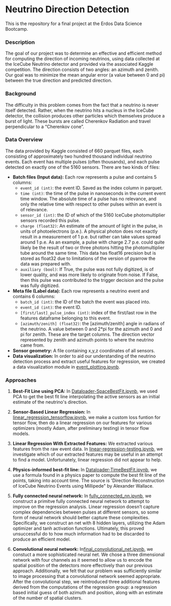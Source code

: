 # Neutrino Direction Detection

This is the repository for a final project at the Erdos Data Science Bootcamp.

### Description
The goal of our project was to determine an effective and efficient method for computing the direction of incoming neutrinos, using data collected at the IceCube Neutrino detector and provided via the associated Kaggle competition. The direction consists of two angles: an azimuth and zenith. Our goal was to minimize the mean angular error (a value between 0 and pi) between the true direction and predicted direction. 

### Background
The difficulty in this problem comes from the fact that a neutrino is never itself detected. Rather, when the neutrino hits a nucleus in the IceCube detector, the collision produces other particles which themselves produce a burst of light. These bursts are called Cherenkov Radiation and travel perpendicular to a “Cherenkov cone”. 

### Data Overview
The data provided by Kaggle consisted of 660 parquet files, each consisting of approximately two hundred thousand individual neutrino events. Each event has multiple pulses (often thousands), and each pulse detected on exactly one of the 5160 sensors. There are two kinds of files:
* **Batch files (Input data):** Each row represents a pulse and contains 5 columns:
  * ```event_id (int)```: the event ID. Saved as the index column in parquet.
  * ```time (int)```: the time of the pulse in nanoseconds in the current event time window. The absolute time of a pulse has no relevance, and only the relative time with respect to other pulses within an event is of relevance.
  * ```sensor_id (int)```: the ID of which of the 5160 IceCube photomultiplier sensors recorded this pulse.
  * ```charge (float32)```: An estimate of the amount of light in the pulse, in units of photoelectrons (p.e.). A physical photon does not exactly result in a measurement of 1 p.e. but rather can take values spread around 1 p.e. As an example, a pulse with charge 2.7 p.e. could quite likely be the result of two or three photons hitting the photomultiplier tube around the same time. This data has float16 precision but is stored as float32 due to limitations of the version of pyarrow the data was prepared with.
  * ```auxiliary (bool)```: If True, the pulse was not fully digitized, is of lower quality, and was more likely to originate from noise. If False, then this pulse was contributed to the trigger decision and the pulse was fully digitized.
* **Meta file (Label data):** Each row represents a neutrino event and contains 6 columns:
  * ```batch_id (int)```: the ID of the batch the event was placed into.
  * ```event_id (int)```: the event ID.
  * ```[first/last]_pulse_index (int)```: index of the first/last row in the features dataframe belonging to this event.
  * ```[azimuth/zenith] (float32)```: the [azimuth/zenith] angle in radians of the neutrino. A value between 0 and 2*pi for the azimuth and 0 and pi for zenith. These are the target columns. The direction vector represented by zenith and azimuth points to where the neutrino came from.
* **Sensor geometry:** A file containing x,y,z coordinates of all sensors.
* **Data visualization:** In order to aid our understanding of the neutrino detection process and extract useful features for regression, we created a data visualization module in [event_plotting.ipynb](event_plotting.ipynb).

### Approaches

1. **Best-Fit Line using PCA:** In [Dataloader-SpaceBestFit.ipynb](Dataloader-SpaceBestFit.ipynb), we used PCA to get the best fit line interpolating the active sensors as an initial estimate of the neutrino's direction.
2. **Sensor-Based Linear Regression:** In [linear_regression_tensorflow.ipynb](linear_regression_tensorflow.ipynb), we make a custom loss funtion for tensor flow, then do a linear regression on our features for various optimizers (mostly Adam, after preliminary testing) in tensor flow models.
3. **Linear Regression With Extracted Features:** We extracted various features from the raw event data. In [linear-regression-testing.ipynb](linear-regression-testing.ipynb), we investigate which of our extracted features may be useful in an attempt to find a model. Unfortunately, linear regression did not appear to help.
4. **Physics-informed best-fit line:** In [Dataloader-TimeBestFit.ipynb](Dataloader-TimeBestFit.ipynb), we use a formula found in a physics paper to compute the best fit line of the points, taking into account time. The source is 'Direction Reconstruction of IceCube Neutrino Events using Millipede" by Alexander Wallace.
5. **Fully connected neural network:** In [fully_connected_nn.ipynb](fully_connected_nn.ipynb), we construct a primitve fully connected neural network to attempt to improve on the regression analysis. Linear regression doesn’t capture complex dependencies between pulses at different sensors, so some form of neural network should better capture these complexities. Specifically, we construct an net with 8 hidden layers, utilizing the Adam optimizer and tanh activation functions. Ultimately, this proved unsuccessful do to how much information had to be discarded to produce an efficient model. 

7. **Convolutional neural network:** In[final_convolutional_net.ipynb](final_convolutional_net.ipynb), we constuct a more sophisticated neural net. We chose a three dimensional network with four channels as it seemed to allow us to encode the spatial position of the detectors more effectively than our previous approach. Additionally, we felt that our problem was sufficiently similar to image processing that a convolutional network seemed appropriate. After the convolutional step, we reintroduced three additional features derived from the computations of the regression group: a regression based initial guess of both azimuth and position, along with an estimate of the number of spatial clusters. 
